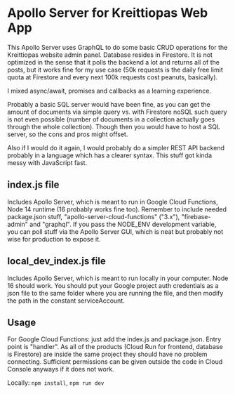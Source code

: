 # Apollo Server for Kreittiopas Web App

This Apollo Server uses GraphQL to do some basic CRUD operations for the Kreittiopas website admin panel. Database resides in Firestore. It is not optimized in the sense that it polls the backend a lot and returns all of the posts, but it works fine for my use case (50k requests is the daily free limit quota at Firestore and every next 100k requests cost peanuts, basically).

I mixed async/await, promises and callbacks as a learning experience.

Probably a basic SQL server would have been fine, as you can get the amount of documents via simple query vs. with Firestore noSQL such query is not even possible (number of documents in a collection actually goes through the whole collection). Though then you would have to host a SQL server, so the cons and pros might offset.

Also if I would do it again, I would probably do a simpler REST API backend probably in a language which has a clearer syntax. This stuff got kinda messy with JavaScript fast.

## index.js file

Includes Apollo Server, which is meant to run in Google Cloud Functions, Node 14 runtime (16 probably works fine too). Remember to include needed package.json stuff, "apollo-server-cloud-functions" ("3.x"), "firebase-admin" and "graphql". If you pass the NODE_ENV development variable, you can poll stuff via the Apollo Server GUI, which is neat but probably not wise for production to expose it.

## local_dev_index.js file

Includes Apollo Server, which is meant to run locally in your computer. Node 16 should work. You should put your Google project auth credentials as a json file to the same folder where you are running the file, and then modify the path in the constant serviceAccount.

## Usage

For Google Cloud Functions: just add the index.js and package.json. Entry point is "handler". As all of the products (Cloud Run for frontend, database is Firestore) are inside the same project they should have no problem connecting. Sufficient permissions can be given outside the code in Cloud Console anyways if it does not work.

Locally: `npm install`, `npm run dev`
